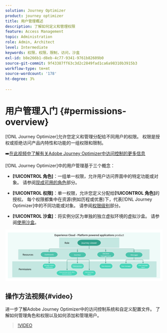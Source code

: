 ```yaml
---
solution: Journey Optimizer
product: journey optimizer
title: 用户管理概述
description: 了解如何定义和管理权限
feature: Access Management
topic: Administration
role: Admin, Architect
level: Intermediate
keywords: 权限，权限，限制，访问，沙盒
exl-id: b8e266b1-d8eb-4c77-9341-9761b82609b0
source-git-commit: 9f43387ff63c3d2c2849fad1ca6a98310b3915b3
workflow-type: tm+mt
source-wordcount: '178'
ht-degree: 3%

---
```


# 用户管理入门 {#permissions-overview}

[!DNL Journey Optimizer]允许您定义和管理分配给不同用户的权限。 权限是授权或拒绝访问产品内特性和功能的一组权限和限制。

➡️[在此视频中了解有关Adobe Journey Optimizer中访问控制的更多信息](#video)

[!DNL Journey Optimizer]中的用户管理基于三个概念：

* **[!UICONTROL 角色]**：一组单一权限，允许用户访问界面中的特定功能或对象。 请参阅[现成可用的角色](ootb-product-profiles.md)部分。

* **[!UICONTROL 权限]**：单一权限，允许您定义分配给&#x200B;**[!UICONTROL 角色]**&#x200B;的授权。 每个权限都集中在资源(例如历程或优惠)下，代表[!DNL Journey Optimizer]中的不同功能或对象。 请参阅[权限级别](high-low-permissions.md)部分。

* **[!UICONTROL 沙盒]**：将实例分区为单独的独立虚拟环境的虚拟沙盒。 请参阅[使用沙盒](sandboxes.md)。

![](assets/do-not-localize/permissions_2.png)

## 操作方法视频{#video}

进一步了解Adobe Journey Optimizer中的访问控制系统和自定义配置文件。 了解如何管理角色和权限以及如何添加和管理用户。

>[!VIDEO](https://video.tv.adobe.com/v/333998?quality=12)